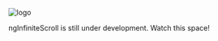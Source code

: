 ![logo](http://binarymuse.github.com/ngInfiniteScroll/images/logo-resized.png)

ngInfiniteScroll is still under development. Watch this space!
